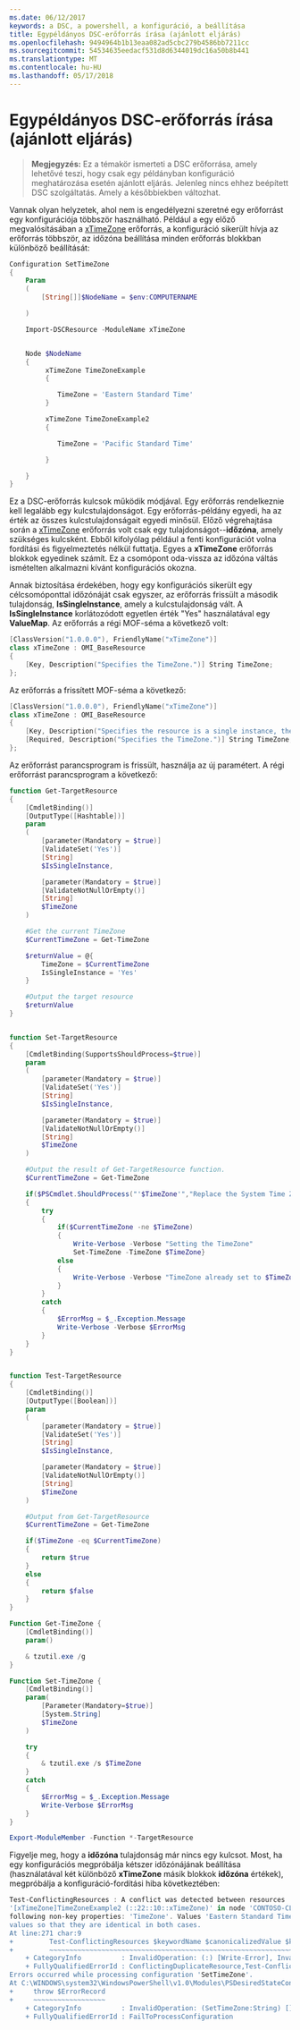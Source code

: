 ```yaml
---
ms.date: 06/12/2017
keywords: a DSC, a powershell, a konfiguráció, a beállítása
title: Egypéldányos DSC-erőforrás írása (ajánlott eljárás)
ms.openlocfilehash: 9494964b1b13eaa082ad5cbc279b4586bb7211cc
ms.sourcegitcommit: 54534635eedacf531d8d6344019dc16a50b8b441
ms.translationtype: MT
ms.contentlocale: hu-HU
ms.lasthandoff: 05/17/2018
---
```

# <a name="writing-a-single-instance-dsc-resource-best-practice"></a>Egypéldányos DSC-erőforrás írása (ajánlott eljárás)

>**Megjegyzés:** Ez a témakör ismerteti a DSC erőforrása, amely lehetővé teszi, hogy csak egy példányban konfiguráció meghatározása esetén ajánlott eljárás. Jelenleg nincs ehhez beépített DSC szolgáltatás. Amely a későbbiekben változhat.

Vannak olyan helyzetek, ahol nem is engedélyezni szeretné egy erőforrást egy konfigurációja többször használható. Például a egy előző megvalósításában a [xTimeZone](https://github.com/PowerShell/xTimeZone) erőforrás, a konfiguráció sikerült hívja az erőforrás többször, az időzóna beállítása minden erőforrás blokkban különböző beállítását:

```powershell
Configuration SetTimeZone
{
    Param
    (
        [String[]]$NodeName = $env:COMPUTERNAME

    )

    Import-DSCResource -ModuleName xTimeZone


    Node $NodeName
    {
         xTimeZone TimeZoneExample
         {

            TimeZone = 'Eastern Standard Time'
         }

         xTimeZone TimeZoneExample2
         {

            TimeZone = 'Pacific Standard Time'

         }

    }
}
```

Ez a DSC-erőforrás kulcsok működik módjával. Egy erőforrás rendelkeznie kell legalább egy kulcstulajdonságot. Egy erőforrás-példány egyedi, ha az érték az összes kulcstulajdonságait egyedi minősül. Előző végrehajtása során a [xTimeZone](https://github.com/PowerShell/xTimeZone) erőforrás volt csak egy tulajdonságot--**időzóna**, amely szükséges kulcsként. Ebből kifolyólag például a fenti konfigurációt volna fordítási és figyelmeztetés nélkül futtatja. Egyes a **xTimeZone** erőforrás blokkok egyedinek számít. Ez a csomópont oda-vissza az időzóna váltás ismételten alkalmazni kívánt konfigurációs okozna.

Annak biztosítása érdekében, hogy egy konfigurációs sikerült egy célcsomóponttal időzónáját csak egyszer, az erőforrás frissült a második tulajdonság, **IsSingleInstance**, amely a kulcstulajdonság vált.
A **IsSingleInstance** korlátozódott egyetlen érték "Yes" használatával egy **ValueMap**. Az erőforrás a régi MOF-séma a következő volt:

```powershell
[ClassVersion("1.0.0.0"), FriendlyName("xTimeZone")]
class xTimeZone : OMI_BaseResource
{
    [Key, Description("Specifies the TimeZone.")] String TimeZone;
};
```

Az erőforrás a frissített MOF-séma a következő:

```powershell
[ClassVersion("1.0.0.0"), FriendlyName("xTimeZone")]
class xTimeZone : OMI_BaseResource
{
    [Key, Description("Specifies the resource is a single instance, the value must be 'Yes'"), ValueMap{"Yes"}, Values{"Yes"}] String IsSingleInstance;
    [Required, Description("Specifies the TimeZone.")] String TimeZone;
};
```

Az erőforrást parancsprogram is frissült, használja az új paramétert. A régi erőforrást parancsprogram a következő:

```powershell
function Get-TargetResource
{
    [CmdletBinding()]
    [OutputType([Hashtable])]
    param
    (
        [parameter(Mandatory = $true)]
        [ValidateSet('Yes')]
        [String]
        $IsSingleInstance,

        [parameter(Mandatory = $true)]
        [ValidateNotNullOrEmpty()]
        [String]
        $TimeZone
    )

    #Get the current TimeZone
    $CurrentTimeZone = Get-TimeZone

    $returnValue = @{
        TimeZone = $CurrentTimeZone
        IsSingleInstance = 'Yes'
    }

    #Output the target resource
    $returnValue
}


function Set-TargetResource
{
    [CmdletBinding(SupportsShouldProcess=$true)]
    param
    (
        [parameter(Mandatory = $true)]
        [ValidateSet('Yes')]
        [String]
        $IsSingleInstance,

        [parameter(Mandatory = $true)]
        [ValidateNotNullOrEmpty()]
        [String]
        $TimeZone
    )

    #Output the result of Get-TargetResource function.
    $CurrentTimeZone = Get-TimeZone

    if($PSCmdlet.ShouldProcess("'$TimeZone'","Replace the System Time Zone"))
    {
        try
        {
            if($CurrentTimeZone -ne $TimeZone)
            {
                Write-Verbose -Verbose "Setting the TimeZone"
                Set-TimeZone -TimeZone $TimeZone}
            else
            {
                Write-Verbose -Verbose "TimeZone already set to $TimeZone"
            }
        }
        catch
        {
            $ErrorMsg = $_.Exception.Message
            Write-Verbose -Verbose $ErrorMsg
        }
    }
}


function Test-TargetResource
{
    [CmdletBinding()]
    [OutputType([Boolean])]
    param
    (
        [parameter(Mandatory = $true)]
        [ValidateSet('Yes')]
        [String]
        $IsSingleInstance,

        [parameter(Mandatory = $true)]
        [ValidateNotNullOrEmpty()]
        [String]
        $TimeZone
    )

    #Output from Get-TargetResource
    $CurrentTimeZone = Get-TimeZone

    if($TimeZone -eq $CurrentTimeZone)
    {
        return $true
    }
    else
    {
        return $false
    }
}

Function Get-TimeZone {
    [CmdletBinding()]
    param()

    & tzutil.exe /g
}

Function Set-TimeZone {
    [CmdletBinding()]
    param(
        [Parameter(Mandatory=$true)]
        [System.String]
        $TimeZone
    )

    try
    {
        & tzutil.exe /s $TimeZone
    }
    catch
    {
        $ErrorMsg = $_.Exception.Message
        Write-Verbose $ErrorMsg
    }
}

Export-ModuleMember -Function *-TargetResource
```

Figyelje meg, hogy a **időzóna** tulajdonság már nincs egy kulcsot. Most, ha egy konfigurációs megpróbálja kétszer időzónájának beállítása (használatával két különböző **xTimeZone** másik blokkok **időzóna** értékek), megpróbálja a konfiguráció-fordítási hiba következtében:

```powershell
Test-ConflictingResources : A conflict was detected between resources '[xTimeZone]TimeZoneExample (::15::10::xTimeZone)' and
'[xTimeZone]TimeZoneExample2 (::22::10::xTimeZone)' in node 'CONTOSO-CLIENT'. Resources have identical key properties but there are differences in the
following non-key properties: 'TimeZone'. Values 'Eastern Standard Time' don't match values 'Pacific Standard Time'. Please update these property
values so that they are identical in both cases.
At line:271 char:9
+         Test-ConflictingResources $keywordName $canonicalizedValue $k ...
+         ~~~~~~~~~~~~~~~~~~~~~~~~~~~~~~~~~~~~~~~~~~~~~~~~~~~~~~~~~~~~~
    + CategoryInfo          : InvalidOperation: (:) [Write-Error], InvalidOperationException
    + FullyQualifiedErrorId : ConflictingDuplicateResource,Test-ConflictingResources
Errors occurred while processing configuration 'SetTimeZone'.
At C:\WINDOWS\system32\WindowsPowerShell\v1.0\Modules\PSDesiredStateConfiguration\PSDesiredStateConfiguration.psm1:3705 char:5
+     throw $ErrorRecord
+     ~~~~~~~~~~~~~~~~~~
    + CategoryInfo          : InvalidOperation: (SetTimeZone:String) [], InvalidOperationException
    + FullyQualifiedErrorId : FailToProcessConfiguration
```